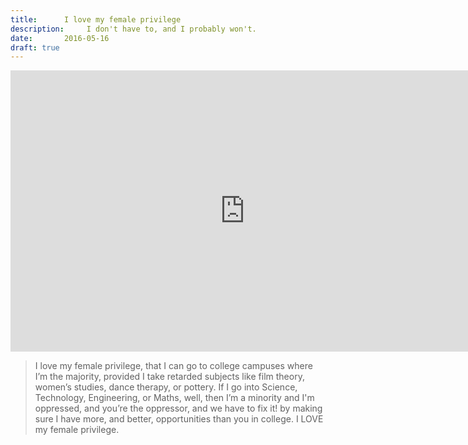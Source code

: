 ```yaml
---
title:      I love my female privilege
description:     I don't have to, and I probably won't.
date:       2016-05-16
draft: true
---
```


<iframe width="750" height="450" src="https://www.youtube.com/embed/kkCQvuWw2HI" frameborder="0" allowfullscreen></iframe>

> I love my female privilege, that I can go to college campuses where I’m the majority, provided I take retarded subjects like film theory, women’s studies, dance therapy, or pottery. If I go into Science, Technology, Engineering, or Maths, well, then I’m a minority and I'm oppressed, and you’re the oppressor, and we have to fix it! by making sure I have more, and better, opportunities than you in college. I LOVE my female privilege.
